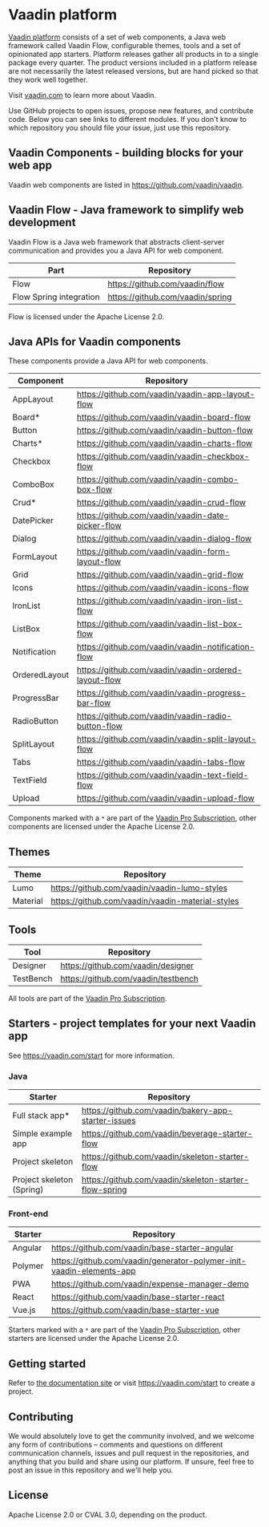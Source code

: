 # Vaadin platform

[Vaadin platform](https://vaadin.com/) consists of a set of web components, a Java web framework called Vaadin Flow, configurable themes, tools and a set of opinionated app starters. Platform releases gather all products in to a single package every quarter. The product versions included in a platform release are not necessarily the latest released versions, but are hand picked so that they work well together.

Visit [vaadin.com](https://vaadin.com/) to learn more about Vaadin. 

Use GitHub projects to open issues, propose new features, and contribute code. Below you can see links to different modules. If you don't know to which repository you should file your issue, just use this repository.

## Vaadin Components - building blocks for your web app

Vaadin web components are listed in https://github.com/vaadin/vaadin.

## Vaadin Flow - Java framework to simplify web development

Vaadin Flow is a Java web framework that abstracts client-server communication and provides you a Java API for web component.

| Part | Repository |
|------|------------|
| Flow | https://github.com/vaadin/flow |
| Flow Spring integration | https://github.com/vaadin/spring |

Flow is licensed under the Apache License 2.0.

## Java APIs for Vaadin components

These components provide a Java API for web components.

| Component | Repository |
|-----------|------------|
| AppLayout | https://github.com/vaadin/vaadin-app-layout-flow | 
| Board* | https://github.com/vaadin/vaadin-board-flow | 
| Button | https://github.com/vaadin/vaadin-button-flow |
| Charts* | https://github.com/vaadin/vaadin-charts-flow |
| Checkbox | https://github.com/vaadin/vaadin-checkbox-flow |
| ComboBox | https://github.com/vaadin/vaadin-combo-box-flow |
| Crud* | https://github.com/vaadin/vaadin-crud-flow |
| DatePicker | https://github.com/vaadin/vaadin-date-picker-flow |
| Dialog | https://github.com/vaadin/vaadin-dialog-flow |
| FormLayout | https://github.com/vaadin/vaadin-form-layout-flow | 
| Grid | https://github.com/vaadin/vaadin-grid-flow |
| Icons | https://github.com/vaadin/vaadin-icons-flow |
| IronList | https://github.com/vaadin/vaadin-iron-list-flow |
| ListBox | https://github.com/vaadin/vaadin-list-box-flow |
| Notification | https://github.com/vaadin/vaadin-notification-flow |
| OrderedLayout | https://github.com/vaadin/vaadin-ordered-layout-flow | 
| ProgressBar | https://github.com/vaadin/vaadin-progress-bar-flow |
| RadioButton | https://github.com/vaadin/vaadin-radio-button-flow | 
| SplitLayout | https://github.com/vaadin/vaadin-split-layout-flow |
| Tabs | https://github.com/vaadin/vaadin-tabs-flow |
| TextField | https://github.com/vaadin/vaadin-text-field-flow |
| Upload | https://github.com/vaadin/vaadin-upload-flow |

Components marked with a `*` are part of the [Vaadin Pro Subscription](https://vaadin.com/pricing), other components are licensed under the Apache License 2.0. 

## Themes
| Theme | Repository |
|-------|------------|
| Lumo | https://github.com/vaadin/vaadin-lumo-styles |
| Material | https://github.com/vaadin/vaadin-material-styles |

## Tools
| Tool | Repository |
|------|------------|
| Designer | https://github.com/vaadin/designer | 
| TestBench | https://github.com/vaadin/testbench | 

All tools are part of the [Vaadin Pro Subscription](https://vaadin.com/pricing).

## Starters - project templates for your next Vaadin app

See https://vaadin.com/start for more information.

### Java
| Starter | Repository |
|---------|------------|
| Full stack app* | https://github.com/vaadin/bakery-app-starter-issues |
| Simple example app | https://github.com/vaadin/beverage-starter-flow |
| Project skeleton | https://github.com/vaadin/skeleton-starter-flow |
| Project skeleton (Spring) | https://github.com/vaadin/skeleton-starter-flow-spring |

### Front-end
| Starter | Repository |
|---------|------------|
| Angular | https://github.com/vaadin/base-starter-angular |
| Polymer | https://github.com/vaadin/generator-polymer-init-vaadin-elements-app |
| PWA | https://github.com/vaadin/expense-manager-demo |
| React | https://github.com/vaadin/base-starter-react | 
| Vue.js | https://github.com/vaadin/base-starter-vue |

Starters marked with a `*` are part of the [Vaadin Pro Subscription](https://vaadin.com/pricing), other starters are licensed under the Apache License 2.0. 

## Getting started

Refer to [the documentation site](https://vaadin.com/docs) or visit <https://vaadin.com/start> to create a project.

## Contributing

We would absolutely love to get the community involved, and we welcome any form of contributions – comments and questions on different communication channels, issues and pull request in the repositories, and anything that you build and share using our platform. If unsure, feel free to post an issue in this repository and we'll help you.

## License

Apache License 2.0 or CVAL 3.0, depending on the product.
